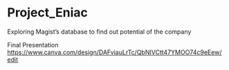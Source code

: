 # Project_Eniac
Exploring Magist’s database to find out potential of the company 

Final Presentation 
https://www.canva.com/design/DAFviauLrTc/QbNIVCtt47YMOO74c9eEew/edit
